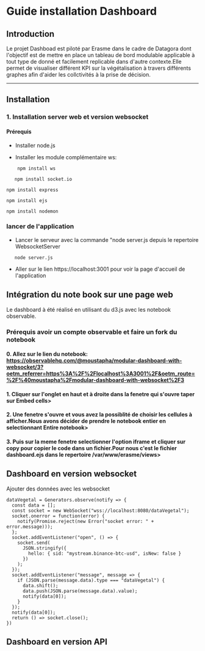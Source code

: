 # Guide installation Dashboard

## Introduction
Le projet Dashboad est piloté par Erasme  dans le cadre de Datagora dont l'objectif est de mettre en place un tableau de bord modulable applicable à tout type de donné et facilement replicable dans d'autre contexte.Elle permet de visualiser différent KPI sur la végétalisation à travers différents graphes afin d'aider les collctivités à la prise de décision.

---
## Installation 

### 1. Installation server web et version websocket

#### Prérequis
* Installer node.js

* Installer les module complémentaire ws:

```
    npm install ws
```
```
   npm install socket.io
```
```
npm install express

```
```
npm install ejs

```
```
npm install nodemon
```
### lancer de l'application 

* Lancer le serveur avec la commande "node server.js depuis le repertoire WebsocketServer

```
   node server.js
```

* Aller sur le lien https://localhost:3001 pour voir la page d'accueil de l'application

### 



## Intégration du note book sur une page web
Le dashboard à été réalisé en utilisant du d3.js avec les notebook observable.
### Prérequis avoir un compte observable et faire un fork du notebook

#### 0. Allez sur le lien du notebook: https://observablehq.com/@moustapha/modular-dashboard-with-websocket/3?oetm_referrer=https%3A%2F%2Flocalhost%3A3001%2F&oetm_route=%2F%40moustapha%2Fmodular-dashboard-with-websocket%2F3


#### 1. Cliquer sur l'onglet en haut et à droite dans la fenetre qui s'ouvre taper sur Embed cells>

#### 2. Une fenetre s'ouvre et vous avez la possiblité de choisir les cellules à afficher.Nous avons décider de prendre le notebook entier en selectionnant Entire notebook>

#### 3. Puis sur la meme fenetre selectionner l'option iframe et cliquer sur copy pour copier le code dans un fichier.Pour nous c'est le fichier dashboard.ejs dans le repertoire /var/www/erasme/views>

## Dashboard en version websocket
Ajouter des données avec les websocket
```
dataVegetal = Generators.observe(notify => {
  const data = [];
  const socket = new WebSocket("wss://localhost:8080/dataVegetal");
  socket.onerror = function(error) {
    notify(Promise.reject(new Error("socket error: " + error.message)));
  };
  socket.addEventListener("open", () => {
    socket.send(
      JSON.stringify({
        hello: { sid: "mystream.binance-btc-usd", isNew: false }
      })
    );
  });
  socket.addEventListener("message", message => {
    if (JSON.parse(message.data).type === "dataVegetal") {
      data.shift();
      data.push(JSON.parse(message.data).value);
      notify(data[0]);
    }
  });
  notify(data[0]);
  return () => socket.close();
})
```
## Dashboard en version API

